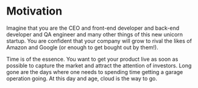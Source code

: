 # Motivation

Imagine that you are the CEO and front-end developer and back-end developer 
and QA engineer and many other things of this new unicorn startup. You are 
confident that your company will grow to rival the likes of Amazon and Google
(or enough to get bought out by them!).

Time is of the essence. You want to get your product live as soon as possible 
to capture the market and attract the attention of investors. Long gone are 
the days where one needs to spending time getting a garage operation going. 
At this day and age, cloud is the way to go. 
